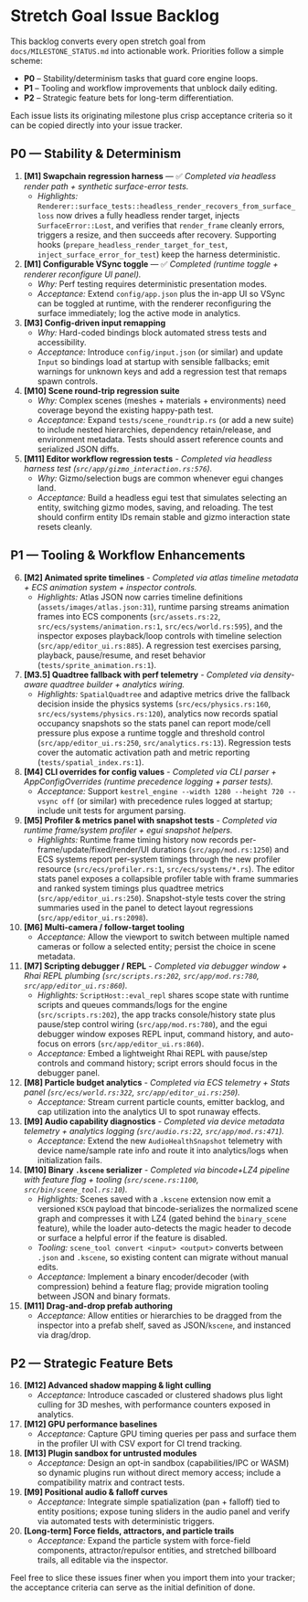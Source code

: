 # Stretch Goal Issue Backlog

This backlog converts every open stretch goal from `docs/MILESTONE_STATUS.md` into actionable work. Priorities follow a simple scheme:

- **P0** – Stability/determinism tasks that guard core engine loops.
- **P1** – Tooling and workflow improvements that unblock daily editing.
- **P2** – Strategic feature bets for long-term differentiation.

Each issue lists its originating milestone plus crisp acceptance criteria so it can be copied directly into your issue tracker.

## P0 — Stability & Determinism

1. **[M1] Swapchain regression harness** — ✅ *Completed via headless render path + synthetic surface-error tests.*
   - *Highlights:* `Renderer::surface_tests::headless_render_recovers_from_surface_loss` now drives a fully headless render target, injects `SurfaceError::Lost`, and verifies that `render_frame` cleanly errors, triggers a resize, and then succeeds after recovery. Supporting hooks (`prepare_headless_render_target_for_test`, `inject_surface_error_for_test`) keep the harness deterministic.
2. **[M1] Configurable VSync toggle** — ✅ *Completed (runtime toggle + renderer reconfigure UI panel).*
   - *Why:* Perf testing requires deterministic presentation modes.
   - *Acceptance:* Extend `config/app.json` plus the in-app UI so VSync can be toggled at runtime, with the renderer reconfiguring the surface immediately; log the active mode in analytics.
3. **[M3] Config-driven input remapping**
   - *Why:* Hard-coded bindings block automated stress tests and accessibility.
   - *Acceptance:* Introduce `config/input.json` (or similar) and update `Input` so bindings load at startup with sensible fallbacks; emit warnings for unknown keys and add a regression test that remaps spawn controls.
4. **[M10] Scene round-trip regression suite**
   - *Why:* Complex scenes (meshes + materials + environments) need coverage beyond the existing happy-path test.
   - *Acceptance:* Expand `tests/scene_roundtrip.rs` (or add a new suite) to include nested hierarchies, dependency retain/release, and environment metadata. Tests should assert reference counts and serialized JSON diffs.
5. **[M11] Editor workflow regression tests** - *Completed via headless harness test (`src/app/gizmo_interaction.rs:576`).*
   - *Why:* Gizmo/selection bugs are common whenever egui changes land.
   - *Acceptance:* Build a headless egui test that simulates selecting an entity, switching gizmo modes, saving, and reloading. The test should confirm entity IDs remain stable and gizmo interaction state resets cleanly.

## P1 — Tooling & Workflow Enhancements

6. **[M2] Animated sprite timelines** - *Completed via atlas timeline metadata + ECS animation system + inspector controls.*
   - *Highlights:* Atlas JSON now carries timeline definitions (`assets/images/atlas.json:31`), runtime parsing streams animation frames into ECS components (`src/assets.rs:22`, `src/ecs/systems/animation.rs:1`, `src/ecs/world.rs:595`), and the inspector exposes playback/loop controls with timeline selection (`src/app/editor_ui.rs:885`). A regression test exercises parsing, playback, pause/resume, and reset behavior (`tests/sprite_animation.rs:1`).
7. **[M3.5] Quadtree fallback with perf telemetry** - *Completed via density-aware quadtree builder + analytics wiring.*
   - *Highlights:* `SpatialQuadtree` and adaptive metrics drive the fallback decision inside the physics systems (`src/ecs/physics.rs:160`, `src/ecs/systems/physics.rs:120`), analytics now records spatial occupancy snapshots so the stats panel can report mode/cell pressure plus expose a runtime toggle and threshold control (`src/app/editor_ui.rs:250`, `src/analytics.rs:13`). Regression tests cover the automatic activation path and metric reporting (`tests/spatial_index.rs:1`).
8. **[M4] CLI overrides for config values** - *Completed via CLI parser + AppConfigOverrides (runtime precedence logging + parser tests).*
   - *Acceptance:* Support `kestrel_engine --width 1280 --height 720 --vsync off` (or similar) with precedence rules logged at startup; include unit tests for argument parsing.
9. **[M5] Profiler & metrics panel with snapshot tests** - *Completed via runtime frame/system profiler + egui snapshot helpers.*
   - *Highlights:* Runtime frame timing history now records per-frame/update/fixed/render/UI durations (`src/app/mod.rs:1250`) and ECS systems report per-system timings through the new profiler resource (`src/ecs/profiler.rs:1`, `src/ecs/systems/*.rs`). The editor stats panel exposes a collapsible profiler table with frame summaries and ranked system timings plus quadtree metrics (`src/app/editor_ui.rs:250`). Snapshot-style tests cover the string summaries used in the panel to detect layout regressions (`src/app/editor_ui.rs:2098`).
10. **[M6] Multi-camera / follow-target tooling**
    - *Acceptance:* Allow the viewport to switch between multiple named cameras or follow a selected entity; persist the choice in scene metadata.
11. **[M7] Scripting debugger / REPL** - *Completed via debugger window + Rhai REPL plumbing (`src/scripts.rs:202`, `src/app/mod.rs:780`, `src/app/editor_ui.rs:860`).*
    - *Highlights:* `ScriptHost::eval_repl` shares scope state with runtime scripts and queues commands/logs for the engine (`src/scripts.rs:202`), the app tracks console/history state plus pause/step control wiring (`src/app/mod.rs:780`), and the egui debugger window exposes REPL input, command history, and auto-focus on errors (`src/app/editor_ui.rs:860`).
    - *Acceptance:* Embed a lightweight Rhai REPL with pause/step controls and command history; script errors should focus in the debugger panel.
12. **[M8] Particle budget analytics** - *Completed via ECS telemetry + Stats panel (`src/ecs/world.rs:322`, `src/app/editor_ui.rs:250`).*
    - *Acceptance:* Stream current particle counts, emitter backlog, and cap utilization into the analytics UI to spot runaway effects.
13. **[M9] Audio capability diagnostics** - *Completed via device metadata telemetry + analytics logging (`src/audio.rs:22`, `src/app/mod.rs:471`).*
    - *Acceptance:* Extend the new `AudioHealthSnapshot` telemetry with device name/sample rate info and route it into analytics/logs when initialization fails.
14. **[M10] Binary `.kscene` serializer** - *Completed via bincode+LZ4 pipeline with feature flag + tooling (`src/scene.rs:1100`, `src/bin/scene_tool.rs:10`).*
    - *Highlights:* Scenes saved with a `.kscene` extension now emit a versioned `KSCN` payload that bincode-serializes the normalized scene graph and compresses it with LZ4 (gated behind the `binary_scene` feature), while the loader auto-detects the magic header to decode or surface a helpful error if the feature is disabled.
    - *Tooling:* `scene_tool convert <input> <output>` converts between `.json` and `.kscene`, so existing content can migrate without manual edits.
    - *Acceptance:* Implement a binary encoder/decoder (with compression) behind a feature flag; provide migration tooling between JSON and binary formats.
15. **[M11] Drag-and-drop prefab authoring**
    - *Acceptance:* Allow entities or hierarchies to be dragged from the inspector into a prefab shelf, saved as JSON/`kscene`, and instanced via drag/drop.

## P2 — Strategic Feature Bets

16. **[M12] Advanced shadow mapping & light culling**
    - *Acceptance:* Introduce cascaded or clustered shadows plus light culling for 3D meshes, with performance counters exposed in analytics.
17. **[M12] GPU performance baselines**
    - *Acceptance:* Capture GPU timing queries per pass and surface them in the profiler UI with CSV export for CI trend tracking.
18. **[M13] Plugin sandbox for untrusted modules**
    - *Acceptance:* Design an opt-in sandbox (capabilities/IPC or WASM) so dynamic plugins run without direct memory access; include a compatibility matrix and contract tests.
19. **[M9] Positional audio & falloff curves**
    - *Acceptance:* Integrate simple spatialization (pan + falloff) tied to entity positions; expose tuning sliders in the audio panel and verify via automated tests with deterministic triggers.
20. **[Long-term] Force fields, attractors, and particle trails**
    - *Acceptance:* Expand the particle system with force-field components, attractor/repulsor entities, and stretched billboard trails, all editable via the inspector.

Feel free to slice these issues finer when you import them into your tracker; the acceptance criteria can serve as the initial definition of done.
